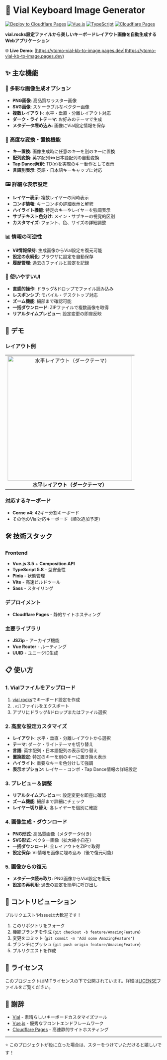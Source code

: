 # 🎹 Vial Keyboard Image Generator

[![Deploy to Cloudflare Pages](https://img.shields.io/badge/deploy-Cloudflare%20Pages-orange)](https://ytomo-vial-kb-to-image.pages.dev)
[![Vue.js](https://img.shields.io/badge/Vue.js-3.5-4FC08D?logo=vue.js)](https://vuejs.org/)
[![TypeScript](https://img.shields.io/badge/TypeScript-5.8-3178C6?logo=typescript)](https://www.typescriptlang.org/)
[![Cloudflare Pages](https://img.shields.io/badge/Cloudflare-Pages-F38020?logo=cloudflare)](https://pages.cloudflare.com/)

**vial.rocks設定ファイルから美しいキーボードレイアウト画像を自動生成するWebアプリケーション**

🌐 **Live Demo**: [https://ytomo-vial-kb-to-image.pages.dev](https://ytomo-vial-kb-to-image.pages.dev)

## ✨ 主な機能

### 🎨 **多彩な画像生成オプション**
- **PNG画像**: 高品質なラスター画像
- **SVG画像**: スケーラブルなベクター画像
- **複数レイアウト**: 水平・垂直・分離レイアウト対応
- **ダーク・ライトテーマ**: お好みのテーマで生成
- **メタデータ埋め込み**: 画像にVial設定情報を保存

### 🔄 **高度な変換・置換機能**
- **キー置換**: 画像生成時に任意のキーを別のキーに置換
- **配列変換**: 英字配列⇔日本語配列の自動変換
- **Tap Dance解釈**: TD(n)を実際のキー動作として表示
- **言語別表示**: 英語・日本語キーキャップに対応

### 🖼️ **詳細な表示設定**
- **レイヤー表示**: 複数レイヤーの同時表示
- **コンボ情報**: キーコンボの詳細表示と解釈
- **ハイライト機能**: 特定のキーやレイヤーを強調表示
- **サブテキスト色分け**: メイン・サブキーの視覚的区別
- **カスタマイズ**: フォント、色、サイズの詳細調整

### 📊 **情報の可逆性**
- **Vil情報保持**: 生成画像からVial設定を復元可能
- **設定の永続化**: ブラウザに設定を自動保存
- **履歴管理**: 過去のファイルと設定を記録

### 📱 **使いやすいUI**
- **直感的操作**: ドラッグ&ドロップでファイル読み込み
- **レスポンシブ**: モバイル・デスクトップ対応
- **ズーム機能**: 細部まで確認可能
- **一括ダウンロード**: ZIPファイルで複数画像を取得
- **リアルタイムプレビュー**: 設定変更の即座反映

## 🚀 デモ

### レイアウト例
<table>
<tr>
<td align="center">
<img src="frontend/public/images/sample/combined_layers_horizontal_with_combos_dark.png" width="400" alt="水平レイアウト（ダークテーマ）">
<br>
<b>水平レイアウト（ダークテーマ）</b>
</td>
</tr>
</table>

### 対応するキーボード
- **Corne v4**: 42キー分割キーボード
- その他のVial対応キーボード（順次追加予定）

## 🛠️ 技術スタック

### Frontend
- **Vue.js 3.5** + **Composition API**
- **TypeScript 5.8** - 型安全性
- **Pinia** - 状態管理
- **Vite** - 高速ビルドツール
- **Sass** - スタイリング

### デプロイメント
- **Cloudflare Pages** - 静的サイトホスティング

### 主要ライブラリ
- **JSZip** - アーカイブ機能
- **Vue Router** - ルーティング
- **UUID** - ユニークID生成

## 📋 使い方

### 1. Vialファイルをアップロード
1. [vial.rocks](https://vial.rocks)でキーボード設定を作成
2. `.vil`ファイルをエクスポート
3. アプリにドラッグ&ドロップまたはファイル選択

### 2. 高度な設定カスタマイズ
- **レイアウト**: 水平・垂直・分離レイアウトから選択
- **テーマ**: ダーク・ライトテーマを切り替え
- **言語**: 英字配列・日本語配列の表示切り替え
- **置換設定**: 特定のキーを別のキーに置き換え表示
- **ハイライト**: 重要なキーを色分けして強調
- **表示オプション**: レイヤー・コンボ・Tap Dance情報の詳細設定

### 3. プレビュー＆調整
- **リアルタイムプレビュー**: 設定変更を即座に確認
- **ズーム機能**: 細部まで詳細にチェック
- **レイヤー切り替え**: 各レイヤーを個別に確認

### 4. 画像生成・ダウンロード
- **PNG形式**: 高品質画像（メタデータ付き）
- **SVG形式**: ベクター画像（拡大縮小自在）
- **一括ダウンロード**: 全レイアウトをZIPで取得
- **設定保存**: Vil情報を画像に埋め込み（後で復元可能）

### 5. 画像からの復元
- **メタデータ読み取り**: PNG画像からVial設定を復元
- **設定の再利用**: 過去の設定を簡単に呼び出し



## 🤝 コントリビューション

プルリクエストやIssueは大歓迎です！

1. このリポジトリをフォーク
2. 機能ブランチを作成 (`git checkout -b feature/AmazingFeature`)
3. 変更をコミット (`git commit -m 'Add some AmazingFeature'`)
4. ブランチにプッシュ (`git push origin feature/AmazingFeature`)
5. プルリクエストを作成

## 📄 ライセンス

このプロジェクトはMITライセンスの下で公開されています。詳細は[LICENSE](LICENSE)ファイルをご覧ください。

## 🙏 謝辞

- [Vial](https://vial.rocks) - 素晴らしいキーボードカスタマイズツール
- [Vue.js](https://vuejs.org/) - 優秀なフロントエンドフレームワーク
- [Cloudflare Pages](https://pages.cloudflare.com/) - 高速静的サイトホスティング

---

⭐ このプロジェクトが役に立った場合は、スターをつけていただけると嬉しいです！